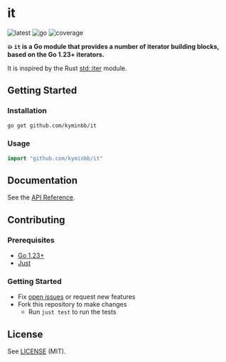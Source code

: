 # it

![latest](https://img.shields.io/badge/latest-v0.0.0-green)
![go](https://img.shields.io/badge/go-1.23-00ADD8?logo=go)
![coverage](https://img.shields.io/badge/coverage-100.0%25-44CC11)

**:boom: `it` is a Go module that provides a number of iterator building blocks, based on the Go 1.23+ iterators.**

It is inspired by the Rust [std::iter](https://doc.rust-lang.org/std/iter/index.html) module.

## Getting Started

### Installation

```bash
go get github.com/kyminbb/it
```

### Usage

```go
import "github.com/kyminbb/it"
```

## Documentation

See the [API Reference](https://pkg.go.dev/github.com/kyminbb/it).

## Contributing

### Prerequisites

- [Go 1.23+](https://go.dev/doc/install)
- [Just](https://just.systems/man/en/chapter_1.html)

### Getting Started

- Fix [open issues](https://github.com/kyminbb/it/issues) or request new features
- Fork this repository to make changes
  - Run `just test` to run the tests

## License

See [LICENSE](LICENSE) (MIT).
